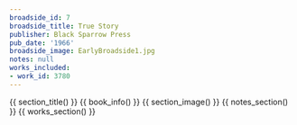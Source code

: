 ```yaml
---
broadside_id: 7
broadside_title: True Story
publisher: Black Sparrow Press
pub_date: '1966'
broadside_image: EarlyBroadside1.jpg
notes: null
works_included:
- work_id: 3780
---
```


{{ section_title() }}
{{ book_info() }}
{{ section_image() }}
{{ notes_section() }}
{{ works_section() }}
